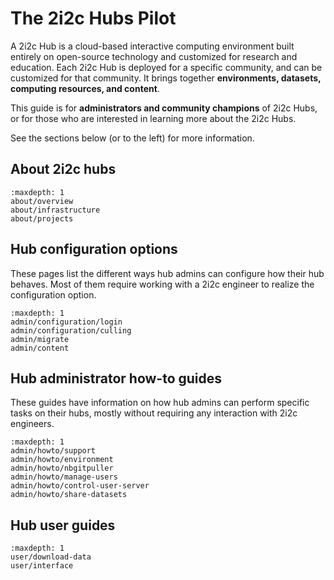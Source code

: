# The 2i2c Hubs Pilot

A 2i2c Hub is a cloud-based interactive computing environment built entirely on open-source technology and customized for research and education.
Each 2i2c Hub is deployed for a specific community, and can be customized for that community.
It brings together **environments, datasets, computing resources, and content**.

This guide is for **administrators and community champions** of 2i2c Hubs, or for those who are interested in learning more about the 2i2c Hubs.

See the sections below (or to the left) for more information.


## About 2i2c hubs

```{toctree}
:maxdepth: 1
about/overview
about/infrastructure
about/projects
```


## Hub configuration options

These pages list the different ways hub admins can configure how
their hub behaves. Most of them require working with a 2i2c engineer
to realize the configuration option.

```{toctree}
:maxdepth: 1
admin/configuration/login
admin/configuration/culling
admin/migrate
admin/content
```

## Hub administrator how-to guides

These guides have information on how hub admins can perform specific
tasks on their hubs, mostly without requiring any interaction with
2i2c engineers.

```{toctree}
:maxdepth: 1
admin/howto/support
admin/howto/environment
admin/howto/nbgitpuller
admin/howto/manage-users
admin/howto/control-user-server
admin/howto/share-datasets

```

## Hub user guides

```{toctree}
:maxdepth: 1
user/download-data
user/interface
```

